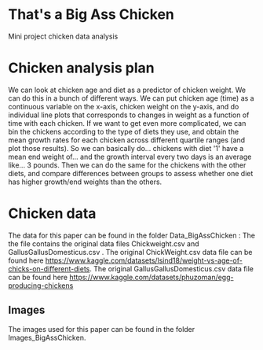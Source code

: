 # That's a Big Ass Chicken
Mini project chicken data analysis 

# Chicken analysis plan
We can look at chicken age and diet as a predictor of chicken weight.
We can do this in a bunch of different ways. We can put chicken age (time) as a continuous variable on the x-axis, chicken weight on the y-axis, and do individual line plots that corresponds to changes in weight as a function of time with each chicken.
If we want to get even more complicated, we can bin the chickens according to the type of diets they use, and obtain the mean growth rates for each chicken across different quartile ranges (and plot those results). So we can basically do... chickens with diet '1' have a mean end weight of... and the growth interval every two days is an average like... 3 pounds. Then we can do the same for the chickens with the other diets, and compare differences between groups to assess whether one diet has higher growth/end weights than the others. 

# Chicken data
The data for this paper can be found in the folder Data_BigAssChicken : The the file contains the original data files Chickweight.csv and GallusGallusDomesticus.csv . The original ChickWeight.csv data file can be found here  https://www.kaggle.com/datasets/lsind18/weight-vs-age-of-chicks-on-different-diets. The original GallusGallusDomesticus.csv data file can be found here https://www.kaggle.com/datasets/phuzoman/egg-producing-chickens

## Images 
The images used for this paper can be found in the folder Images_BigAssChicken.